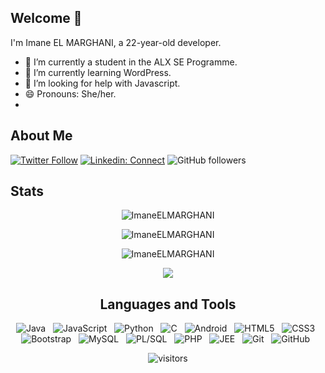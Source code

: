 ## Welcome 👋
I'm Imane EL MARGHANI, a 22-year-old developer.

  - 🔭 I’m currently a student in the ALX SE Programme.
  - 🌱 I’m currently learning WordPress.
  - 🤔 I’m looking for help with Javascript.
  - 😄 Pronouns: She/her.
  - 
## About Me

[![Twitter Follow](https://img.shields.io/twitter/follow/misteranmol?label=Follow)](https://twitter.com/EmmanMargn)
[![Linkedin: Connect](https://img.shields.io/badge/-Connect-blue?style=flat-square&logo=Linkedin&logoColor=white&link=https://www.linkedin.com/in/ImaneELMARGHANI/)](https://www.linkedin.com/in/imane-e-b0a849201/)
![GitHub followers](https://img.shields.io/github/followers/ImaneELMARGHANI?label=Follow&style=social)

## Stats 
<div align="center">

<p><img align="center" src="https://github-readme-stats.vercel.app/api?username=ImaneELMARGHANI&theme=material-palenight&show_icons=true&hide_border=true&include_all_commits=true&count_private=true" alt="ImaneELMARGHANI" /></p>
<p><img align="center" src="https://github-readme-streak-stats.herokuapp.com/?user=ImaneELMARGHANI&theme=material-palenight&hide_border=true" alt="ImaneELMARGHANI" /></p>
<p><img align="center" src="https://github-readme-stats.vercel.app/api/top-langs/?username=ImaneELMARGHANI&theme=material-palenight&hide_border=true&include_all_commits=true&count_private=true&layout=compact" alt="ImaneELMARGHANI" /></p>

![](https://github-profile-trophy.vercel.app/?username=dracula&theme=material-palenight&no-frame=false&no-bg=false&margin-w=8)

## Languages and Tools

![Java](https://img.shields.io/badge/-Java-black?logo=java&style=social)&nbsp;&nbsp;
![JavaScript](https://img.shields.io/badge/-JavaScript-black?logo=javascript&style=social)&nbsp;&nbsp;
![Python](https://img.shields.io/badge/-Python-black?logo=Python&style=social)&nbsp;&nbsp;
![C](https://img.shields.io/badge/-C-black?logo=c&style=social)&nbsp;&nbsp;
![Android](https://img.shields.io/badge/-Android-black?logo=android&style=social)&nbsp;&nbsp;
![HTML5](https://img.shields.io/badge/-HTML5-black?logo=html5&style=social)&nbsp;&nbsp;
![CSS3](https://img.shields.io/badge/-CSS3-black?logo=css3&style=social)&nbsp;&nbsp;
![Bootstrap](https://img.shields.io/badge/-Bootstrap-black?logo=bootstrap&style=social)&nbsp;&nbsp;
![MySQL](https://img.shields.io/badge/-MySQL-black?logo=mysql&style=social)&nbsp;&nbsp;
![PL/SQL](https://img.shields.io/badge/-PL/SQL-black?logo=pl/sql&style=social)&nbsp;&nbsp;
![PHP](https://img.shields.io/badge/-PHP-black?logo=php&style=social)&nbsp;&nbsp;
![JEE](https://img.shields.io/badge/-JEE-black?logo=jee&style=social)&nbsp;&nbsp;
![Git](https://img.shields.io/badge/-Git-black?logo=git&style=social)&nbsp;&nbsp;
![GitHub](https://img.shields.io/badge/-GitHub-black?logo=github&style=social)&nbsp;&nbsp;

![visitors](https://visitor-badge.laobi.icu/badge?page_id=ImaneELMARGHANI.ImaneELMARGHANI)
</div>

<!--
**ImaneELMARGHANI/ImaneELMARGHANI** is a ✨ _special_ ✨ repository because its `README.md` (this file) appears on your GitHub profile.

Here are some ideas to get you started:

- 🔭 I’m currently working on ...
- 🌱 I’m currently learning ...
- 👯 I’m looking to collaborate on ...
- 🤔 I’m looking for help with ...
- 💬 Ask me about ...
- 📫 How to reach me: ...
- 😄 Pronouns: ...
- ⚡ Fun fact: ...
-->
